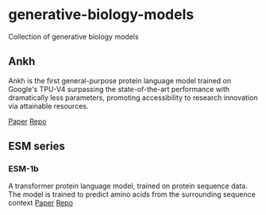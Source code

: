 # generative-biology-models

Collection of generative biology models

## Ankh
Ankh is the first general-purpose protein language model trained on Google's TPU-V4 surpassing the state-of-the-art performance with dramatically less parameters, promoting accessibility to research innovation via attainable resources.

[Paper](https://arxiv.org/abs/2301.06568)
[Repo](https://github.com/agemagician/Ankh)

## ESM series
### ESM-1b
A transformer protein language model, trained on protein sequence data. The model is trained to predict amino acids from the surrounding sequence context
[Paper](https://www.pnas.org/content/118/15/e2016239118)
[Repo](https://github.com/facebookresearch/esm)
